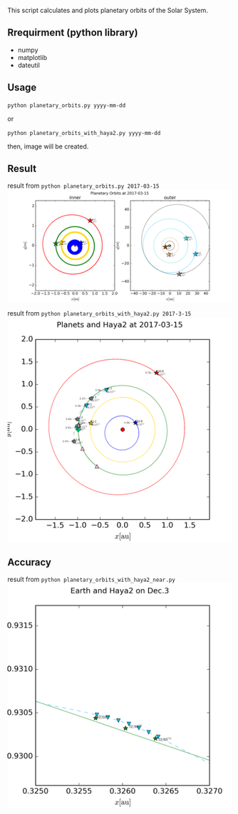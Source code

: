 This script calculates and plots planetary orbits of the Solar System.

## Rrequirment (python library)
* numpy
* matplotlib
* dateutil

## Usage
`python planetary_orbits.py yyyy-mm-dd`

or

`python planetary_orbits_with_haya2.py yyyy-mm-dd`

then, image will be created.

## Result
result from `python planetary_orbits.py 2017-03-15`
![img1](planetary_orbits_2017-03-15.png)

result from `python planetary_orbits_with_haya2.py 2017-3-15`
![img2](planets_and_Haya2_2017-03-15.png)

## Accuracy
result from `python planetary_orbits_with_haya2_near.py`
![img3](Earth_and_Haya2_20151203.png)
